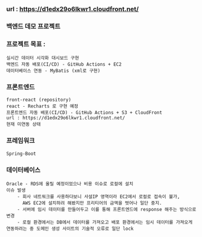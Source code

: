 ### url : <a>https://d1edx29o6lkwr1.cloudfront.net/</a>

### 백엔드 데모 프로젝트

### 프로젝트 목표 :
    실시간 데이터 시각화 대시보드 구현
    백엔드 자동 배포(CI/CD) - GitHub Actions + EC2
    데이터베이스 연동 - MyBatis (xml로 구현)    

### 프론트엔드
    front-react (repository)
    react - Recharts 로 구현 예정
    프론트엔드 자동 배포(CI/CD) - GitHub Actions + S3 + CloudFront
    url : https://d1edx29o6lkwr1.cloudfront.net/
    현재 미연동 상태

### 프레임워크
    Spring-Boot

### 데이터베이스
    Oracle - RDS에 올릴 예정이었으나 비용 이슈로 로컬에 설치
    이슈 발생
        - 회사 네트워크를 사용하다보니 사설IP 영역이라 EC2에서 로컬로 접속이 불가,
          AWS EC2에 설치하려 해봤지만 프리티어의 금액을 벗어나 일단 중지.
        - 서버에 임시 데이터를 만들어두고 이를 통해 프론트엔드에 response 해주는 방식으로 변경
        - 로컬 환경에서는 DB에서 데이터를 가져오고 배포 환경에서는 임시 데이터를 가져오게 연동하려는 중 도메인 생성 사이트의 기술적 오류로 일단 lock
